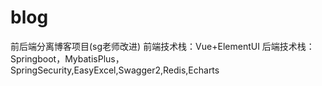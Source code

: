 # blog
前后端分离博客项目(sg老师改进)
前端技术栈：Vue+ElementUI
后端技术栈：Springboot，MybatisPlus，SpringSecurity,EasyExcel,Swagger2,Redis,Echarts
